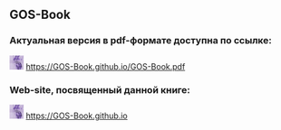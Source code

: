 ## GOS-Book

### Актуальная версия в pdf-формате доступна по ссылке:
[<img src="./ghpage/GitORG.png" width="25" height="25"/>](https://GOS-Book.github.io/GOS-Book.pdf) https://GOS-Book.github.io/GOS-Book.pdf

### Web-site, посвященный данной книге:
[<img src="./ghpage/GitORG.png" width="25" height="25"/>](https://GOS-Book.github.io) https://GOS-Book.github.io